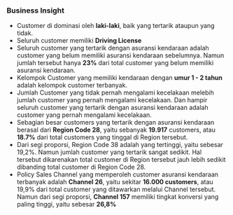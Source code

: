 ### Business Insight

- Customer di dominasi oleh **laki-laki**, baik yang tertarik ataupun yang tidak.
- Seluruh customer memiliki **Driving License**
- Seluruh customer yang tertarik dengan asuransi kendaraan adalah customer yang belum memiliki asuransi kendaraan sebelumnya. Namun jumlah tersebut hanya **23%** dari total customer yang belum memiliki asuransi kendaraan.
- Kelompok Customer yang memiliki kendaraan dengan **umur 1 - 2 tahun** adalah kelompok customer terbanyak.
- Jumlah Customer yang tidak pernah mengalami kecelakaan melebih jumlah customer yang pernah mengalami kecelakaan. Dan hampir seluruh customer yang tertarik dengan asuransi kendaraan adalah customer yang pernah mengalami kecelakaan.
- Sebagian besar customers yang tertarik dengan asuransi kendaraan berasal dari **Region Code 28**, yaitu sebanyak **19.917** customers, atau **18.7%** dari total customers yang tinggal di Region tersebut.
- Dari segi proporsi, Region Code 38 adalah yang tertinggi, yaitu sebesar 19,2%. Namun jumlah customer yang tertarik sangat sedikit. Hal tersebut dikarenakan total customer di Region tersebut jauh lebih sedikit dibanding total customer di Region Code 28.
- Policy Sales Channel yang memperoleh customer asuransi kendaraan terbanyak adalah **Channel 26**, yaitu sekitar **16.000 customers**, atau 19,9% dari total customer yang ditawarkan melalui Channel tersebut. Namun dari segi proporsi, **Channel 157** memiliki tingkat konversi yang paling tinggi, yaitu sebesar **26,8%**
